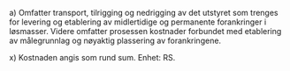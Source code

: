 a) Omfatter transport, tilrigging og nedrigging av det utstyret som trenges for levering og etablering av midlertidige og permanente forankringer i løsmasser. Videre omfatter prosessen kostnader forbundet med etablering av målegrunnlag og nøyaktig plassering av forankringene.

x) Kostnaden angis som rund sum. Enhet: RS.

